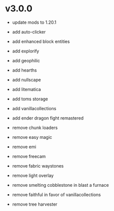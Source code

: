 # v3.0.0
- update mods to 1.20.1

- add auto-clicker
- add enhanced block entities
- add explorify
- add geophilic
- add hearths
- add nullscape
- add litematica
- add toms storage
- add vanillacollections
- add ender dragon fight remastered

- remove chunk loaders
- remove easy magic
- remove emi
- remove freecam
- remove fabric waystones
- remove light overlay
- remove smelting cobblestone in blast a furnace
- remove faithful in favor of vanillacollections
- remove tree harvester